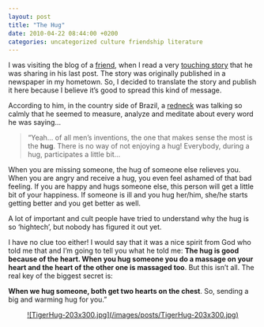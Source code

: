```yaml
---
layout: post
title: "The Hug"
date: 2010-04-22 08:44:00 +0200
categories: uncategorized culture friendship literature
---
```


I was visiting the blog of a <a href="http://mrbraga.blogspot.com/">friend</a>, when I read a very <a href="http://mrbraga.blogspot.com/2010/04/do-abraco.html">touching story</a> that he was sharing in his last post. The story was originally published in a newspaper in my hometown. So, I decided to translate the story and publish it here because I believe it’s good to spread this kind of message.

According to him, in the country side of Brazil, a <a href="http://dictionary.reference.com/browse/redneck">redneck</a> was talking so calmly that he seemed to measure, analyze and meditate about every word he was saying…

> “Yeah… of all men’s inventions, the one that makes sense the most is the <b>hug</b>. There is no way of not enjoying a hug! Everybody, during a hug, participates a little bit…

When you are missing someone, the hug of someone else relieves you. When you are angry and receive a hug, you even feel ashamed of that bad feeling. If you are happy and hugs someone else, this person will get a little bit of your happiness. If someone is ill and you hug her/him, she/he starts getting better and you get better as well.

A lot of important and cult people have tried to understand why the hug is so ‘hightech’, but nobody has figured it out yet.

I have no clue too either! I would say that it was a nice spirit from God who told me that and I’m going to tell you what he told me: <b>The hug is good because of the heart. When you hug someone you do a massage on your heart and the heart of the other one is massaged too</b>. But this isn’t all. The real key of the biggest secret is:

<b>When we hug someone, both get two hearts on the chest</b>. So, sending a big and warming hug for you.”


<div style="clear: both; text-align: center;"><a href="http://69.89.31.239/~hildeber/wp-content/uploads/2010/04/TigerHug.jpg" style="margin-left: 1em; margin-right: 1em;">![TigerHug-203x300.jpg](/images/posts/TigerHug-203x300.jpg)</a></div>